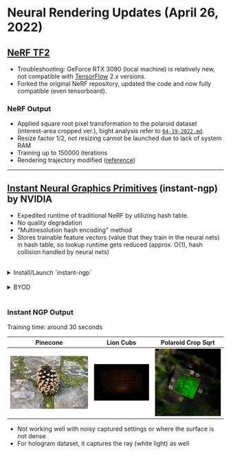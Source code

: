 # Neural Rendering Updates (April 26, 2022)
## [NeRF TF2](https://github.com/cjw531/nerf_tf2)
- Troubleshooting: GeForce RTX 3090 (local machine) is relatively new, not compatible with [TensorFlow](https://www.tensorflow.org/) 2.x versions.
- Forked the original NeRF repository, updated the code and now fully compatible (even tensorboard).

### NeRF Output
- Applied square root pixel transformation to the polaroid dataset (interest-area cropped ver.), bight analysis refer to [`04-19-2022.md`](./04-19-2022.md).
- Resize factor 1/2, not resizing cannot be launched due to lack of system RAM
- Training up to 150000 iterations
- Rendering trajectory modified ([reference](https://github.com/kwea123/nerf_pl/blob/master/datasets/llff.py))


<hr>

## [Instant Neural Graphics Primitives](https://github.com/NVlabs/instant-ngp) (instant-ngp) by NVIDIA
- Expedited runtime of traditional NeRF by utilizing hash table.
- No quality degradation
- "Multiresolution hash encoding" method
- Stores trainable feature vectors (value that they train in the neural nets) in hash table, so lookup runtime gets reduced (approx. O(1), hash collision handled by neural nets)

<br>

<details>
  <summary>Install/Launch `instant-ngp`</summary>

  1. Satisfy [Requirements](https://github.com/NVlabs/instant-ngp#requirements) first
  2. [Compilation](https://github.com/NVlabs/instant-ngp#compilation-windows--linux) with Cmake
  3. Demo NeRF

        ```./build/testbed --scene data/nerf/fox```

        * In the local machine, `pip` dependencies are installed under conda environment named `ngp`.

</details>

<br>

<details>
    <summary>BYOD</summary>

1. Refer to [NeRF Dataset Tips]()
2. `aabb_scale` variable can be adjusted (1 to 2<sup>4</sup>). Launch below inside the image directory (image should be inside the `images/` folder)

    ```(ngp)$ python ../../instant-ngp/scripts/colmap2nerf.py --colmap_matcher exhaustive --run_colmap --aabb_scale 16```

3. Launch instant-ngp

    ```(ngp)$ ./build/testbed --mode nerf --scene ../img_dataset/<IMG FOLDER>/```

</details>

<br>

### Instant NGP Output
Training time: around 30 seconds

| Pinecone | Lion Cubs | Polaroid Crop Sqrt |
|:--------:|:---------:|:------------------:|
|![](../ngp_output/ngp-pinecone.png)|![](../ngp_output/ngp-lioncubs.png)|![](../ngp_output/ngp-polaroid.png)|

- Not working well with noisy captured settings or where the surface is not dense
- For hologram dataset, it captures the ray (white light) as well


